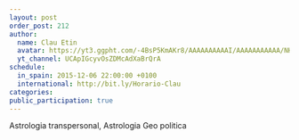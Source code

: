 ```yaml
---
layout: post
order_post: 212
author:
  name: Clau Etin
  avatar: https://yt3.ggpht.com/-4BsP5KmAKr8/AAAAAAAAAAI/AAAAAAAAAAA/NHM1Tj81ipI/s88-c-k-no/photo.jpg
  yt_channel: UCApIGcyvOsZDMcAdXaBrQrA
schedule:
  in_spain: 2015-12-06 22:00:00 +0100
  international: http://bit.ly/Horario-Clau
categories:
public_participation: true
---
```

Astrologia transpersonal, Astrologia Geo politica
